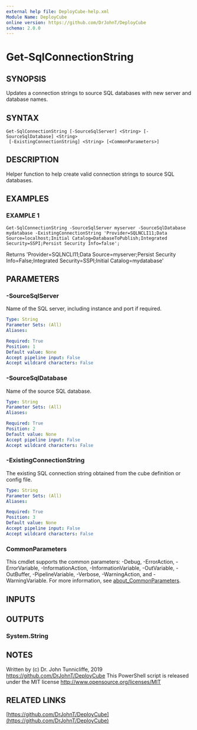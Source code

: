 ```yaml
---
external help file: DeployCube-help.xml
Module Name: DeployCube
online version: https://github.com/DrJohnT/DeployCube
schema: 2.0.0
---
```


# Get-SqlConnectionString

## SYNOPSIS
Updates a connection strings to source SQL databases with new server and database names.

## SYNTAX

```
Get-SqlConnectionString [-SourceSqlServer] <String> [-SourceSqlDatabase] <String>
 [-ExistingConnectionString] <String> [<CommonParameters>]
```

## DESCRIPTION
Helper function to help create valid connection strings to source SQL databases.

## EXAMPLES

### EXAMPLE 1
```
Get-SqlConnectionString -SourceSqlServer myserver -SourceSqlDatabase mydatabase -ExistingConnectionString 'Provider=SQLNCLI11;Data Source=localhost;Initial Catalog=DatabaseToPublish;Integrated Security=SSPI;Persist Security Info=false';
```

Returns
'Provider=SQLNCLI11;Data Source=myserver;Persist Security Info=False;Integrated Security=SSPI;Initial Catalog=mydatabase'

## PARAMETERS

### -SourceSqlServer
Name of the SQL server, including instance and port if required.

```yaml
Type: String
Parameter Sets: (All)
Aliases:

Required: True
Position: 1
Default value: None
Accept pipeline input: False
Accept wildcard characters: False
```

### -SourceSqlDatabase
Name of the source SQL database.

```yaml
Type: String
Parameter Sets: (All)
Aliases:

Required: True
Position: 2
Default value: None
Accept pipeline input: False
Accept wildcard characters: False
```

### -ExistingConnectionString
The existing SQL connection string obtained from the cube definition or config file.

```yaml
Type: String
Parameter Sets: (All)
Aliases:

Required: True
Position: 3
Default value: None
Accept pipeline input: False
Accept wildcard characters: False
```

### CommonParameters
This cmdlet supports the common parameters: -Debug, -ErrorAction, -ErrorVariable, -InformationAction, -InformationVariable, -OutVariable, -OutBuffer, -PipelineVariable, -Verbose, -WarningAction, and -WarningVariable. For more information, see [about_CommonParameters](http://go.microsoft.com/fwlink/?LinkID=113216).

## INPUTS

## OUTPUTS

### System.String
## NOTES
Written by (c) Dr.
John Tunnicliffe, 2019 https://github.com/DrJohnT/DeployCube
This PowerShell script is released under the MIT license http://www.opensource.org/licenses/MIT

## RELATED LINKS

[https://github.com/DrJohnT/DeployCube](https://github.com/DrJohnT/DeployCube)

